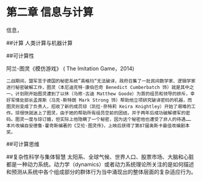 # 第二章 信息与计算

信息，

##计算
人类计算与机器计算

##可计算性


阿兰-图灵《模仿游戏》 ( The Imitation Game，2014)

`二战期间，盟军苦于德国的秘密系统”英格玛“无法破译，政府召集了一批民间数学家、逻辑学家进行秘密破解工作，图灵（本尼迪克特·康伯巴奇 Benedict Cumberbatch 饰）就是其中之一。计划刚开始图灵遭到了以休（马修·古迪 Matthew Goode）为首的组员和领导的排斥，幸好军情处部长孟席斯（马克·斯特朗 Mark Strong 饰）帮助他立项研究破译密码的机器，而图灵则变成了负责人，招收了新的成员琼（凯拉·奈特莉 Keira Knightley）开始了艰难的工作。琼很快就迷上了图灵，由于她的帮助所有组员空前的团结，并于两年后成功破解德军的密码。图灵一度与琼订婚，但实际上他隐瞒了一个秘密，因为这个秘密他也遭受了非人的待遇…… 本片改编自安德鲁·霍奇斯编著的《艾伦·图灵传》，上映后获得了第87届奥斯卡最佳改编剧本奖。`


##可计算思维

##复杂性科学与集体智慧
太阳系、全球气候、世界人口、股票市场、大脑和心脏都是一种动力系统。动力学（dynamics）或者动力系统理论所关注的是如何描述和预测从系统中各个组成部分的群体行为当中涌现出的整体层面的复杂适应行为。
